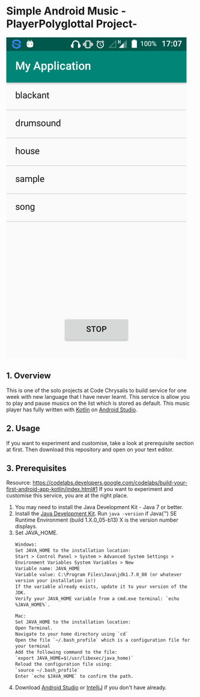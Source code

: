 # Simple Android Music - PlayerPolyglottal Project- 
![service image](screenshot.png)
## 1. Overview
This is one of the solo projects at Code Chrysalis to build service for one week with new language that I have never learnt. This service is allow you to play and pause musics on the list which is stored as default. This music player has fully written with [Kotlin](https://kotlinlang.org/) on [Android Studio](https://developer.android.com/studio/).

## 2. Usage
If you want to experiment and customise, take a look at prerequisite section at first. Then download this repository and open on your text editor.

## 3. Prerequisites
Resource: https://codelabs.developers.google.com/codelabs/build-your-first-android-app-kotlin/index.html#1
If you want to experiment and customise this service, you are at the right place. 
1. You may need to install the Java Development Kit - Java 7 or better.
2. Install the [Java Development Kit](http://www.oracle.com/technetwork/java/javase/downloads/index.html). Run `java -version` if Java(™) SE Runtime Environment (build 1.X.0_05-b13) X is the version number displays.
3. Set JAVA_HOME. 
    ```
    Windows: 
    Set JAVA_HOME to the installation location:
    Start > Control Panel > System > Advanced System Settings > Environment Variables System Variables > New
    Variable name: JAVA_HOME
    Variable value: C:\Program Files\Java\jdk1.7.0_80 (or whatever version your installation is!)
    If the variable already exists, update it to your version of the JDK.
    Verify your JAVA_HOME variable from a cmd.exe terminal: `echo %JAVA_HOME%`.
    ```
    ```
    Mac:
    Set JAVA_HOME to the installation location:
    Open Terminal.
    Navigate to your home directory using `cd`
    Open the file `~/.bash_profile` which is a configuration file for your terminal
    Add the following command to the file:
    `export JAVA_HOME=$(/usr/libexec/java_home)`
    Reload the configuration file using:
    `source ~/.bash_profile`
    Enter `echo $JAVA_HOME` to confirm the path.
    ```
4. Download [Android Studio](https://developer.android.com/studio/) or [IntelliJ](https://www.jetbrains.com/idea/) if you don't have already.


